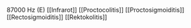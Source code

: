 87000 Hz (E)
[[Infrarot]]
[[Proctocolitis]]
[[Proctosigmoiditis]]
[[Rectosigmoiditis]]
[[Rektokolitis]]